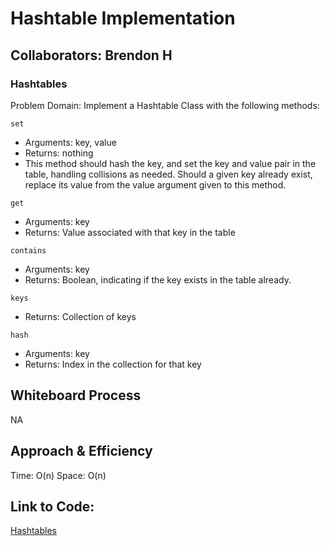 # Hashtable Implementation

## Collaborators: Brendon H
### Hashtables
Problem Domain:
Implement a Hashtable Class with the following methods:

`set`
 - Arguments: key, value
 - Returns: nothing
 - This method should hash the key, and set the key and value pair in the table, handling collisions as needed.
Should a given key already exist, replace its value from the value argument given to this method.

`get`
 - Arguments: key
 - Returns: Value associated with that key in the table

`contains`
 - Arguments: key
 - Returns: Boolean, indicating if the key exists in the table already.

`keys`
 - Returns: Collection of keys

`hash`
 - Arguments: key
 - Returns: Index in the collection for that key


## Whiteboard Process
NA

## Approach & Efficiency
Time: O(n)
Space: O(n)

## Link to Code:
[Hashtables](../../data_structures/hashtable.py)
